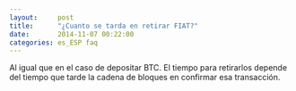 ```yaml
---
layout:     post
title:      "¿Cuanto se tarda en retirar FIAT?"
date:       2014-11-07 00:22:00
categories: es_ESP faq
---
```


Al igual que en el caso de depositar BTC. El tiempo para retirarlos depende del tiempo que tarde la cadena de bloques en confirmar esa transacción.